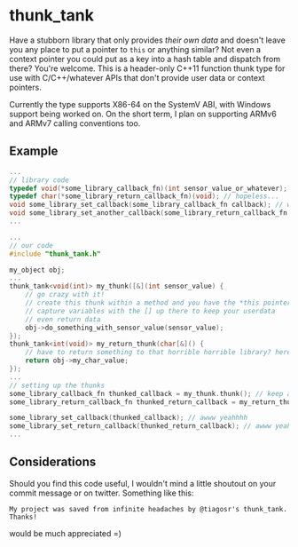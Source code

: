 # thunk_tank
Have a stubborn library that only provides _their own data_ and doesn't leave you any place to put a pointer to ```this``` or anything similar? Not even a context pointer you could put as a key into a hash table and dispatch from there? You're welcome.
This is a header-only C++11 function thunk type for use with C/C++/whatever APIs that don't provide user data or context pointers.

Currently the type supports X86-64 on the SystemV ABI, with Windows support being worked on. On the short term, I plan on supporting ARMv6 and ARMv7 calling conventions too.

## Example

``` c++
...
// library code
typedef void(*some_library_callback_fn)(int sensor_value_or_whatever); // why no userdata/context?? whyyyy??
typedef char(*some_library_return_callback_fn)(void); // hopeless...
void some_library_set_callback(some_library_callback_fn callback); // why no userdata?? whyyyy??
void some_library_set_another_callback(some_library_return_callback_fn return_callback);
...

...
// our code
#include "thunk_tank.h"

my_object obj;
...
thunk_tank<void(int)> my_thunk([&](int sensor_value) {
    // go crazy with it!
    // create this thunk within a method and you have the *this pointer available
    // capture variables with the [] up there to keep your userdata
    // even return data
    obj->do_something_with_sensor_value(sensor_value);
});
thunk_tank<int(void)> my_return_thunk(char[&]() {
    // have to return something to that horrible horrible library? here you go.
    return obj->my_char_value;
});
...
// setting up the thunks
some_library_callback_fn thunked_callback = my_thunk.thunk(); // keep an eye on the thunk object scope - when my_thunk gets destroyed the thunk code is freed
some_library_return_callback_fn thunked_return_callback = my_return_thunk.thunk();

some_library_set_callback(thunked_callback); // awww yeahhhh
some_library_set_return_callback(thunked_return_callback); // awww yeahhhh
...
```

## Considerations

Should you find this code useful, I wouldn't mind a little shoutout on your commit message or on twitter. Something like this:
```
My project was saved from infinite headaches by @tiagosr's thunk_tank. Thanks!
```
would be much appreciated =)

